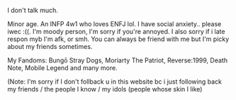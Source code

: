 I don't talk much.

Minor age. An INFP 4w1 who loves ENFJ lol. I have social anxiety.. please iwec :((. I'm moody person, I'm sorry if you're annoyed. I also sorry if i late respon myb I'm afk, or smh. You can always be friend with me but I'm picky about my friends sometimes.

My Fandoms: Bungō Stray Dogs, Moriarty The Patriot, Reverse:1999, Death Note, Mobile Legend and many more.

(Note: I'm sorry if I don't follback u in this website bc i just following back my friends / the people I know / my idols (people whose skin I like)
